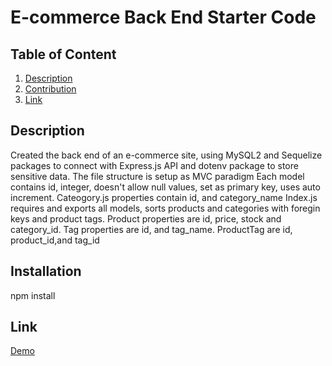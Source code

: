 # E-commerce Back End Starter Code


## Table of Content 
1. [Description](#description)
2. [Contribution](#contribution)
3. [Link](#link)

<a name = "description"></a>
## Description
Created the back end of an e-commerce site, using MySQL2 and Sequelize packages to connect with Express.js API and dotenv package to store sensitive data.
The file structure is setup as MVC paradigm 
Each model contains id, integer, doesn't allow null values, set as primary key, uses auto increment.
Cateogory.js properties contain id, and category_name
Index.js requires and exports all models, sorts products and categories with foregin keys and product tags. 
Product properties are id, price, stock and category_id. 
Tag properties are id, and tag_name.
ProductTag are id,
product_id,and tag_id
<a name = "installation"></a>
## Installation
npm install

<a name = "link"></a>
## Link
[Demo]()